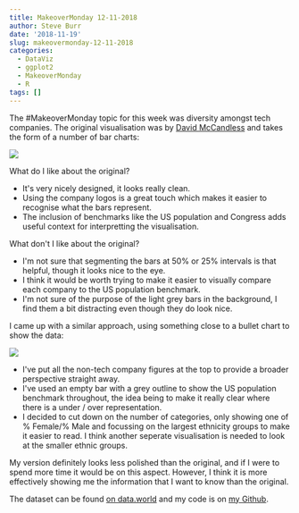 ```yaml
---
title: MakeoverMonday 12-11-2018
author: Steve Burr
date: '2018-11-19'
slug: makeovermonday-12-11-2018
categories:
  - DataViz
  - ggplot2
  - MakeoverMonday
  - R
tags: []
---
```


The #MakeoverMonday topic for this week was diversity amongst tech companies. The original visualisation was by [David McCandless](https://informationisbeautiful.net/visualizations/diversity-in-tech/) and takes the form of a number of bar charts:

![](/post/2018-11-19-makeovermonday-12-11-2018_files/1276_Diversity-In-Tech.png)

What do I like about the original?

- It's very nicely designed, it looks really clean.
- Using the company logos is a great touch which makes it easier to recognise what the bars represent.
- The inclusion of benchmarks like the US population and Congress adds useful context for interpretting the visualisation.

What don't I like about the original?

- I'm not sure that segmenting the bars at 50% or 25% intervals is that helpful, though it looks nice to the eye.
- I think it would be worth trying to make it easier to visually compare each company to the US population benchmark.
- I'm not sure of the purpose of the light grey bars in the background, I find them a bit distracting even though they do look nice.

I came up with a similar approach, using something close to a bullet chart to show the data:

![](/post/2018-11-19-makeovermonday-12-11-2018_files/plot.png)

- I've put all the non-tech company figures at the top to provide a broader perspective straight away.
- I've used an empty bar with a grey outline to show the US population benchmark throughout, the idea being to make it really clear where there is a under / over representation.
- I decided to cut down on the number of categories, only showing one of % Female/% Male and focussing on the largest ethnicity groups to make it easier to read. I think another seperate visualisation is needed to look at the smaller ethnic groups.

My version definitely looks less polished than the original, and if I were to spend more time it would be on this aspect. However, I think it is more effectively showing me the information that I want to know than the original.

The dataset can be found [on data.world](https://data.world/makeovermonday/2018w46) and my code is on [my Github](https://github.com/stevejburr/makeovermonday/tree/master/12112018).
